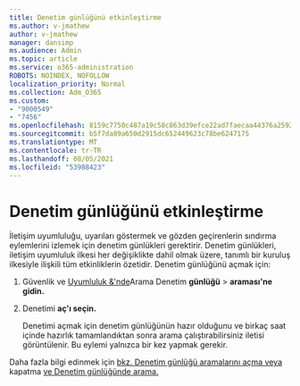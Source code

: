 ```yaml
---
title: Denetim günlüğünü etkinleştirme
ms.author: v-jmathew
author: v-jmathew
manager: dansimp
ms.audience: Admin
ms.topic: article
ms.service: o365-administration
ROBOTS: NOINDEX, NOFOLLOW
localization_priority: Normal
ms.collection: Adm_O365
ms.custom:
- "9000549"
- "7456"
ms.openlocfilehash: 8159c7750c487a19c58c863d39efce22ad7faecaa44376a2592eb9d3ff6d233a
ms.sourcegitcommit: b5f7da89a650d2915dc652449623c78be6247175
ms.translationtype: MT
ms.contentlocale: tr-TR
ms.lasthandoff: 08/05/2021
ms.locfileid: "53988423"
---
```

# <a name="enable-the-audit-log"></a>Denetim günlüğünü etkinleştirme

İletişim uyumluluğu, uyarıları göstermek ve gözden geçirenlerin sındırma eylemlerini izlemek için denetim günlükleri gerektirir. Denetim günlükleri, iletişim uyumluluk ilkesi her değişiklikte dahil olmak üzere, tanımlı bir kuruluş ilkesiyle ilişkili tüm etkinliklerin özetidir. Denetim günlüğünü açmak için:

1. Güvenlik ve [Uyumluluk &'nde](https://go.microsoft.com/fwlink/?linkid=2101341)Arama Denetim **günlüğü**  >  **araması'ne gidin.**
2. Denetimi **aç'ı seçin.**

    Denetimi açmak için denetim günlüğünün hazır olduğunu ve birkaç saat içinde hazırlık tamamlandıktan sonra arama çalıştırabilirsiniz iletisi görüntülenir. Bu eylemi yalnızca bir kez yapmak gerekir.

Daha fazla bilgi edinmek için [bkz. Denetim günlüğü aramalarını açma veya](https://go.microsoft.com/fwlink/?linkid=2129077) kapatma [ve Denetim günlüğünde arama.](https://go.microsoft.com/fwlink/?linkid=2123729)
